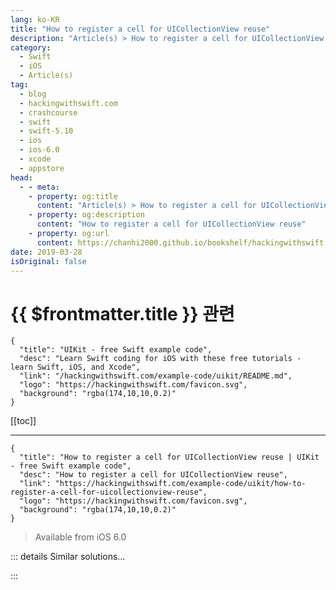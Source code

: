 ```yaml
---
lang: ko-KR
title: "How to register a cell for UICollectionView reuse"
description: "Article(s) > How to register a cell for UICollectionView reuse"
category:
  - Swift
  - iOS
  - Article(s)
tag: 
  - blog
  - hackingwithswift.com
  - crashcourse
  - swift
  - swift-5.10
  - ios
  - ios-6.0
  - xcode
  - appstore
head:
  - - meta:
    - property: og:title
      content: "Article(s) > How to register a cell for UICollectionView reuse"
    - property: og:description
      content: "How to register a cell for UICollectionView reuse"
    - property: og:url
      content: https://chanhi2000.github.io/bookshelf/hackingwithswift.com/example-code/uikit/how-to-register-a-cell-for-uicollectionview-reuse.html
date: 2019-03-28
isOriginal: false
---
```


# {{ $frontmatter.title }} 관련

```component VPCard
{
  "title": "UIKit - free Swift example code",
  "desc": "Learn Swift coding for iOS with these free tutorials - learn Swift, iOS, and Xcode",
  "link": "/hackingwithswift.com/example-code/uikit/README.md",
  "logo": "https://hackingwithswift.com/favicon.svg",
  "background": "rgba(174,10,10,0.2)"
}
```

[[toc]]

---

```component VPCard
{
  "title": "How to register a cell for UICollectionView reuse | UIKit - free Swift example code",
  "desc": "How to register a cell for UICollectionView reuse",
  "link": "https://hackingwithswift.com/example-code/uikit/how-to-register-a-cell-for-uicollectionview-reuse",
  "logo": "https://hackingwithswift.com/favicon.svg",
  "background": "rgba(174,10,10,0.2)"
}
```

> Available from iOS 6.0

<!-- TODO: 작성 -->

<!--
If you're working entirely in code, you can register a `UICollectionViewCell` subclass for use with your collection view, so that new cells are dequeued and re-use automatically by the system.

Here's the most basic form of this technique:

```swift
collectionView.register(UICollectionViewCell.self, forCellWithReuseIdentifier: "Cell")
```

That registers a basic collection view cell, which you can then customize in code if you want to. You can then dequeue a cell with this:

```swift
func collectionView(_ collectionView: UICollectionView, cellForItemAt indexPath: IndexPath) -> UICollectionViewCell {
    let cell = collectionView.dequeueReusableCell(withReuseIdentifier: "Cell", for: indexPath)
    return cell
}
```

If a cell doesn't already exist that can be re-used, a new one will be created automatically.

As you might imagine, you will most of the time want to create your own custom `UICollectionViewCell` subclass and use that instead, but the code is the same - just use your class name instead.

If you're working with Interface Builder, all this work is done for you by creating prototype cells.

-->

::: details Similar solutions…

<!--
/example-code/uikit/how-to-register-a-cell-for-uitableviewcell-reuse">How to register a cell for UITableViewCell reuse 
/example-code/uikit/why-can-i-not-register-for-push-notifications">Why can I not register for push notifications? 
/example-code/uikit/fixing-unable-to-dequeue-a-cell-with-identifier">Fixing "Unable to dequeue a cell with identifier" 
/example-code/uikit/fixing-failed-to-obtain-a-cell-from-its-datasource">Fixing "Failed to obtain a cell from its DataSource" 
/example-code/uikit/how-to-make-uicollectionview-headers-stay-fixed-using-sectionheaderspintovisiblebounds">How to make UICollectionView headers stay fixed using sectionHeadersPinToVisibleBounds</a>
-->

:::

